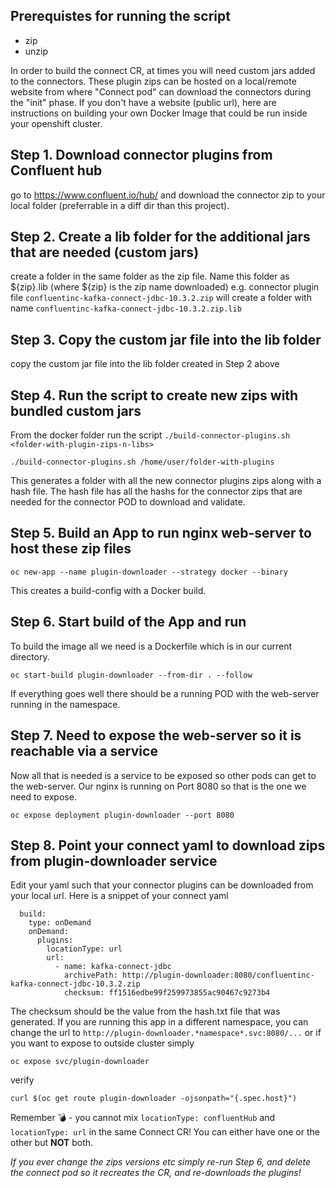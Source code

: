 ## Prerequistes for running the script
  - zip
  - unzip

In order to build the connect CR, at times you will need custom jars added to the connectors. 
These plugin zips can be hosted on a local/remote website from where "Connect pod" can download the connectors during the "init" phase.
If you don't have a website (public url), here are instructions on building your own Docker Image that could be run inside your openshift cluster.

## Step 1. Download connector plugins from Confluent hub
go to https://www.confluent.io/hub/ and download the connector zip to your local folder (preferrable in a diff dir than this project).

## Step 2. Create a lib folder for the additional jars that are needed (custom jars)
create a folder in the same folder as the zip file. Name this folder as ${zip}.lib (where ${zip} is the zip name downloaded)
e.g. connector plugin file `confluentinc-kafka-connect-jdbc-10.3.2.zip` will create a folder with name `confluentinc-kafka-connect-jdbc-10.3.2.zip.lib`

## Step 3. Copy the custom jar file into the lib folder
copy the custom jar file into the lib folder created in Step 2 above

## Step 4. Run the script to create new zips with bundled custom jars
From the docker folder run the script `./build-connector-plugins.sh <folder-with-plugin-zips-n-libs>`
```
./build-connector-plugins.sh /home/user/folder-with-plugins
```

This generates a folder with all the new connector plugins zips along with a hash file. 
The hash file has all the hashs for the connector zips that are needed for the connector POD to download and validate.

## Step 5. Build an App to run nginx web-server to host these zip files
```
oc new-app --name plugin-downloader --strategy docker --binary
```
This creates a build-config with a Docker build. 

## Step 6. Start build of the App and run
To build the image all we need is a Dockerfile which is in our current directory.
```
oc start-build plugin-downloader --from-dir . --follow
```
If everything goes well there should be a running POD with the web-server running in the namespace. 

## Step 7. Need to expose the web-server so it is reachable via a service
Now all that is needed is a service to be exposed so other pods can get to the web-server. Our nginx is running on Port 8080 so that is the one we need to expose.
```
oc expose deployment plugin-downloader --port 8080
```

## Step 8. Point your connect yaml to download zips from plugin-downloader service
Edit your yaml such that your connector plugins can be downloaded from your local url.
Here is a snippet of your connect yaml
```
  build:
    type: onDemand
    onDemand:
      plugins:
        locationType: url
        url:
          - name: kafka-connect-jdbc
            archivePath: http://plugin-downloader:8080/confluentinc-kafka-connect-jdbc-10.3.2.zip
            checksum: ff1516edbe99f259973855ac90467c9273b4
```
The checksum should be the value from the hash.txt file that was generated.
If you are running this app in a different namespace, you can change the url to `http://plugin-downloader.*namespace*.svc:8080/...` or if you want to 
expose to outside cluster simply
```
oc expose svc/plugin-downloader
```
verify
```
curl $(oc get route plugin-downloader -ojsonpath="{.spec.host}")
```

Remember 💣 - you cannot mix `locationType: confluentHub` and `locationType: url` in the same Connect CR! You can either have one or the other but **NOT** both.

*If you ever change the zips versions etc simply re-run Step 6, and delete the connect pod so it recreates the CR, and re-downloads the plugins!*
